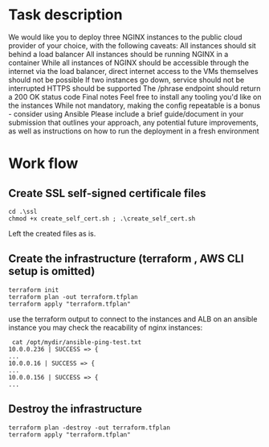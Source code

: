 # Task description

We would like you to deploy three NGINX instances to the public cloud provider of your choice, with the following caveats:
All instances should sit behind a load balancer
All instances should be running NGINX in a container
While all instances of NGINX should be accessible through the internet via the load balancer, direct internet access to the VMs themselves should not be possible
If two instances go down, service should not be interrupted
HTTPS should be supported
The /phrase endpoint should return a 200 OK status code
Final notes
Feel free to install any tooling you'd like on the instances
While not mandatory, making the config repeatable is a bonus - consider using Ansible
Please include a brief guide/document in your submission that outlines your approach, any potential future improvements, as well as instructions on how to run the deployment in a fresh environment

# Work flow

## Create SSL self-signed certificale files

```
cd .\ssl
chmod +x create_self_cert.sh ; .\create_self_cert.sh
```

Left the created files as is.

## Create the infrastructure (terraform , AWS CLI setup is omitted)

```
terraform init
terraform plan -out terraform.tfplan
terraform apply "terraform.tfplan"
```

use the terraform output to connect to the instances and ALB
on an ansible instance you may check the reacability of nginx instances:

```
 cat /opt/mydir/ansible-ping-test.txt
10.0.0.236 | SUCCESS => {
...
10.0.0.16 | SUCCESS => {
...
10.0.0.156 | SUCCESS => {
...
```

## Destroy the infrastructure
```
terraform plan -destroy -out terraform.tfplan
terraform apply "terraform.tfplan"
```
